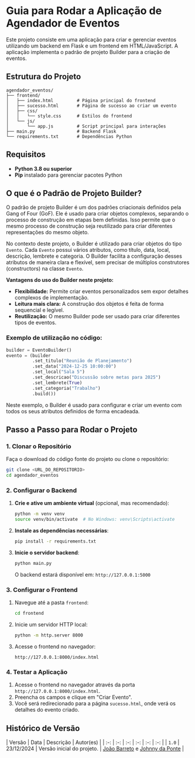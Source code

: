 # Guia para Rodar a Aplicação de Agendador de Eventos

Este projeto consiste em uma aplicação para criar e gerenciar eventos utilizando um backend em Flask e um frontend em HTML/JavaScript. A aplicação implementa o padrão de projeto Builder para a criação de eventos.

## Estrutura do Projeto

```
agendador_eventos/
├── frontend/
│   ├── index.html         # Página principal do frontend
│   ├── sucesso.html       # Página de sucesso ao criar um evento
│   ├── css/
│   │   └── style.css      # Estilos do frontend
│   └── js/
│       └── app.js         # Script principal para interações
├── main.py                # Backend Flask
└── requirements.txt       # Dependências Python
```

## Requisitos

- **Python 3.8 ou superior**
- **Pip** instalado para gerenciar pacotes Python

## O que é o Padrão de Projeto Builder?

O padrão de projeto Builder é um dos padrões criacionais definidos pela Gang of Four (GoF). Ele é usado para criar objetos complexos, separando o processo de construção em etapas bem definidas. Isso permite que o mesmo processo de construção seja reutilizado para criar diferentes representações do mesmo objeto.

No contexto deste projeto, o Builder é utilizado para criar objetos do tipo `Evento`. Cada `Evento` possui vários atributos, como título, data, local, descrição, lembrete e categoria. O Builder facilita a configuração desses atributos de maneira clara e flexível, sem precisar de múltiplos construtores (constructors) na classe `Evento`.

**Vantagens do uso do Builder neste projeto:**
- **Flexibilidade:** Permite criar eventos personalizados sem expor detalhes complexos de implementação.
- **Leitura mais clara:** A construção dos objetos é feita de forma sequencial e legível.
- **Reutilização:** O mesmo Builder pode ser usado para criar diferentes tipos de eventos.

### Exemplo de utilização no código:
```python
builder = EventoBuilder()
evento = (builder
          .set_titulo("Reunião de Planejamento")
          .set_data("2024-12-25 10:00:00")
          .set_local("Sala 5")
          .set_descricao("Discussão sobre metas para 2025")
          .set_lembrete(True)
          .set_categoria("Trabalho")
          .build())
```
Neste exemplo, o Builder é usado para configurar e criar um evento com todos os seus atributos definidos de forma encadeada.

## Passo a Passo para Rodar o Projeto

### 1. Clonar o Repositório

Faça o download do código fonte do projeto ou clone o repositório:
```bash
git clone <URL_DO_REPOSITORIO>
cd agendador_eventos
```

### 2. Configurar o Backend

1. **Crie e ative um ambiente virtual** (opcional, mas recomendado):
   ```bash
   python -m venv venv
   source venv/bin/activate  # No Windows: venv\Scripts\activate
   ```

2. **Instale as dependências necessárias**:
   ```bash
   pip install -r requirements.txt
   ```

3. **Inicie o servidor backend**:
   ```bash
   python main.py
   ```

   O backend estará disponível em: `http://127.0.0.1:5000`

### 3. Configurar o Frontend

1. Navegue até a pasta `frontend`:
   ```bash
   cd frontend
   ```

2. Inicie um servidor HTTP local:
   ```bash
   python -m http.server 8000
   ```

3. Acesse o frontend no navegador:
   ```
   http://127.0.0.1:8000/index.html
   ```

### 4. Testar a Aplicação

1. Acesse o frontend no navegador através da porta `http://127.0.0.1:8000/index.html`.
2. Preencha os campos e clique em "Criar Evento".
3. Você será redirecionado para a página `sucesso.html`, onde verá os detalhes do evento criado.


## Histórico de Versão

| Versão | Data | Descrição | Autor(es) |
| :-: | :-: | :-: | :-: | :-: | :-: |
| `1.0` | 23/12/2024  | Versão inicial do projeto. | [João Barreto](https://github.com/JoaoBarreto03) e [Johnny da Ponte](https://github.com/JohnnyLopess) |